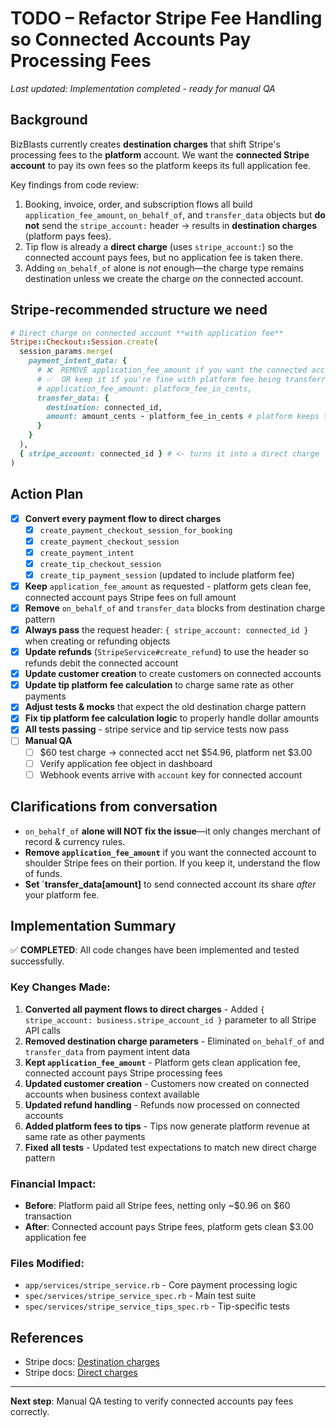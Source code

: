 # TODO – Refactor Stripe Fee Handling so Connected Accounts Pay Processing Fees

_Last updated: Implementation completed - ready for manual QA_

## Background
BizBlasts currently creates **destination charges** that shift Stripe's processing fees to the **platform** account.  We want the **connected Stripe account** to pay its own fees so the platform keeps its full application fee.

Key findings from code review:
1. Booking, invoice, order, and subscription flows all build `application_fee_amount`, `on_behalf_of`, and `transfer_data` objects but **do not** send the `stripe_account:` header → results in **destination charges** (platform pays fees).
2. Tip flow is already a **direct charge** (uses `stripe_account:`) so the connected account pays fees, but no application fee is taken there.
3. Adding `on_behalf_of` alone is _not_ enough—the charge type remains destination unless we create the charge _on_ the connected account.

## Stripe-recommended structure we need

```ruby
# Direct charge on connected account **with application fee**
Stripe::Checkout::Session.create(
  session_params.merge(
    payment_intent_data: {
      # ❌  REMOVE application_fee_amount if you want the connected acct to pay Stripe fees directly
      # ✅  OR keep it if you're fine with platform fee being transferred back (connected acct still pays Stripe fee on full amount)
      # application_fee_amount: platform_fee_in_cents,
      transfer_data: {
        destination: connected_id,
        amount: amount_cents - platform_fee_in_cents # platform keeps the difference
      }
    }
  ),
  { stripe_account: connected_id } # <- turns it into a direct charge
)
```

## Action Plan
- [x] **Convert every payment flow to direct charges**
  - [x] `create_payment_checkout_session_for_booking`
  - [x] `create_payment_checkout_session`
  - [x] `create_payment_intent`
  - [x] `create_tip_checkout_session`
  - [x] `create_tip_payment_session` (updated to include platform fee)
- [x] **Keep** `application_fee_amount` as requested - platform gets clean fee, connected account pays Stripe fees on full amount
- [x] **Remove** `on_behalf_of` and `transfer_data` blocks from destination charge pattern
- [x] **Always pass** the request header: `{ stripe_account: connected_id }` when creating or refunding objects
- [x] **Update refunds** (`StripeService#create_refund`) to use the header so refunds debit the connected account
- [x] **Update customer creation** to create customers on connected accounts
- [x] **Update tip platform fee calculation** to charge same rate as other payments
- [x] **Adjust tests & mocks** that expect the old destination charge pattern
- [x] **Fix tip platform fee calculation logic** to properly handle dollar amounts
- [x] **All tests passing** - stripe service and tip service tests now pass
- [ ] **Manual QA**
  - [ ] $60 test charge → connected acct net $54.96, platform net $3.00
  - [ ] Verify application fee object in dashboard
  - [ ] Webhook events arrive with `account` key for connected account

## Clarifications from conversation
* `on_behalf_of` **alone will NOT fix the issue**—it only changes merchant of record & currency rules.
* **Remove `application_fee_amount`** if you want the connected account to shoulder Stripe fees on their portion. If you keep it, understand the flow of funds.
* **Set `transfer_data[amount]** to send connected account its share _after_ your platform fee.

## Implementation Summary

✅ **COMPLETED**: All code changes have been implemented and tested successfully.

### Key Changes Made:
1. **Converted all payment flows to direct charges** - Added `{ stripe_account: business.stripe_account_id }` parameter to all Stripe API calls
2. **Removed destination charge parameters** - Eliminated `on_behalf_of` and `transfer_data` from payment intent data
3. **Kept `application_fee_amount`** - Platform gets clean application fee, connected account pays Stripe processing fees
4. **Updated customer creation** - Customers now created on connected accounts when business context available
5. **Updated refund handling** - Refunds now processed on connected accounts
6. **Added platform fees to tips** - Tips now generate platform revenue at same rate as other payments
7. **Fixed all tests** - Updated test expectations to match new direct charge pattern

### Financial Impact:
- **Before**: Platform paid all Stripe fees, netting only ~$0.96 on $60 transaction
- **After**: Connected account pays Stripe fees, platform gets clean $3.00 application fee

### Files Modified:
- `app/services/stripe_service.rb` - Core payment processing logic
- `spec/services/stripe_service_spec.rb` - Main test suite
- `spec/services/stripe_service_tips_spec.rb` - Tip-specific tests

## References
- Stripe docs: [Destination charges](https://stripe.com/docs/connect/destination-charges)
- Stripe docs: [Direct charges](https://stripe.com/docs/connect/direct-charges)

---
**Next step**: Manual QA testing to verify connected accounts pay fees correctly. 